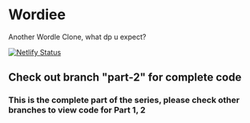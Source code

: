 # Wordiee
Another Wordle Clone, what dp u expect?

[![Netlify Status](https://api.netlify.com/api/v1/badges/637e9fd9-cf55-4944-9f57-9056b52cf836/deploy-status)](https://app.netlify.com/sites/wordiee/deploys)

## Check out branch "part-2" for complete code

### This is the complete part of the series, please check other branches to view code for Part 1, 2

